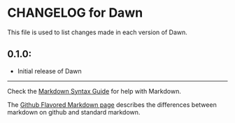 # CHANGELOG for Dawn

This file is used to list changes made in each version of Dawn.

## 0.1.0:

* Initial release of Dawn

- - -
Check the [Markdown Syntax Guide](http://daringfireball.net/projects/markdown/syntax) for help with Markdown.

The [Github Flavored Markdown page](http://github.github.com/github-flavored-markdown/) describes the differences between markdown on github and standard markdown.
